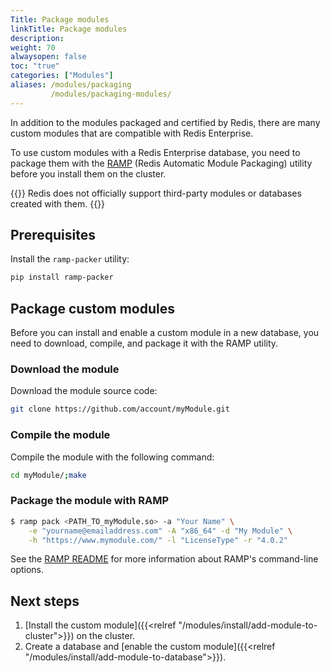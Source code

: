 ```yaml
---
Title: Package modules
linkTitle: Package modules
description:
weight: 70
alwaysopen: false
toc: "true"
categories: ["Modules"]
aliases: /modules/packaging
         /modules/packaging-modules/
---
```


In addition to the modules packaged and certified by Redis, there are many custom modules that are compatible with Redis Enterprise. 

To use custom modules with a Redis Enterprise database, you need to package them with the [RAMP](https://github.com/RedisLabs/RAMP) (Redis Automatic Module Packaging) utility before you install them on the cluster.

{{<warning>}}
Redis does not officially support third-party modules or databases created with them.
{{</warning>}}

## Prerequisites

Install the `ramp-packer` utility:

```sh
pip install ramp-packer
```

## Package custom modules

Before you can install and enable a custom module in a new database, you need to download, compile, and package it with the RAMP utility.

### Download the module

Download the module source code:

```sh
git clone https://github.com/account/myModule.git
```

### Compile the module

Compile the module with the following command:

```sh
cd myModule/;make
```

### Package the module with RAMP

```sh
$ ramp pack <PATH_TO_myModule.so> -a "Your Name" \
    -e "yourname@emailaddress.com" -A "x86_64" -d "My Module" \
    -h "https://www.mymodule.com/" -l "LicenseType" -r "4.0.2"
```

See the [RAMP README](https://github.com/RedisLabsModules/RAMP#command-line-mode) for more information about RAMP's command-line options.

## Next steps

1. [Install the custom module]({{<relref "/modules/install/add-module-to-cluster">}}) on the cluster.
1. Create a database and [enable the custom module]({{<relref "/modules/install/add-module-to-database">}}).